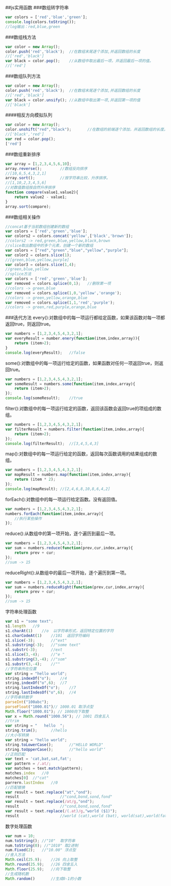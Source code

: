 ##js实用函数
###数组转字符串

```javascript
var colors = ['red','blue','green'];
console.log(colors.toString());
//log输出：red,blue,green
```

###数组栈方法

```javascript
var color = new Array();
color.push('red','black');	//在数组末尾逐个添加,并返回数组的长度
//['red','black']
var black = color.pop();	//从数组中取出最后一项，并返回最后一项的值。
//['red']
```

###数组队列方法

```javascript
var color = new Array();
color.push('red','black');	//在数组末尾逐个添加,并返回数组的长度
//['red','black']
var black = color.unsify();	//从数组中取出第一项,并返回第一项的值
//['black']
```

####相反方向模拟队列

```javascript
var color = new Array();
color.unshift("red","black");		//在数组的前端逐个添加，并返回数组的长度。
//['black','red']
var red = color.pop();
['red']
```

###数组重新排序

```javascript
var array = [1,2,3,4,5,6,10];
array.reverse();		//数组反向排序
//[10,6,5,4,3,2,1]
array.sort();			//按字符串比较，升序排序。
//[1,10,2,3,4,5,6]
//对数值数组按自然升序排序
function compare(value1,value2){
	return value2 - value1;
}
array.sort(compare);
```

###数组相关操作

```javascript
//concat基于当前数组创建新的数组
var colors = ['red','green','blue'];
var colors2 = colors.concat('yellow',['black','brown']);
//colors2 -> red,green,blue,yellow,black,brown
//slice取出数组中的多个元素，创建一个新的数组
var colors = ["red","green","blue","yellow","purple"];
var color2 = colors.slice(1);
//[green,blue,yellow,purple]
var color3 = colors.slice(1,4);
//green,blue,yellow
//splice方法
var colors = ['red','green','blue'];
var removed = colors.splice(0,1);	//删除第一项
//colors -> green,blue
var removed = colors.splice(1,0,'yellow','orange');
//colors -> green,yellow,orange,blue
var removed = colors.splice(1,1,'red','purple');
//colors -> green,red,purple,orange,blue
```

###迭代方法
every():对数组中的每一项运行都给定函数，如果该函数对每一项都返回true，则返回true。

```javascript
var numbers = [1,2,3,4,5,4,3,2,1];
var everyResult = number.enery(function(item,index,array)){
	return (item>2);
}
console.log(everyResult);	//false
```

some():对数组中的每一项运行给定的函数，如果函数对任何一项返回true，则返回true。

```javascript
var numbers = [1,2,3,4,5,4,3,2,1];
var someResult = numbers.some(function(item,index,array){
	return (item>2);
});
console.log(someResult);	//true
```

filter():对数组中的每一项运行给定的函数，返回该函数会返回true的项组成的数组。

```javascript
var numbers = [1,2,3,4,5,4,3,2,1];
var filterResult = numbers.filter(function(item,index,array){
	return (item>2);
});
console.log(filterResult);	//[3,4,5,4,3]
```

map():对数组中的每一项运行给定的函数，返回每次函数调用的结果组成的数组。

```javascript
var numbers = [1,2,3,4,5,4,3,2,1];
var mapResult = numbers.map(function(item,index,array){
	return (item * 2);
});
console.log(mapResult);	//[2,4,6,8,10,8,6,4,2]
```

forEach():对数组中的每一项运行给定函数。没有返回值。

```javascript
var numbers = [1,2,3,4,5,4,3,2,1];
numbers.forEach(function(item,index,array){
	//执行某些操作
});
```

reduce():从数组中的第一项开始，逐个遍历到最后一项。

```javascript
var numbers = [1,2,3,4,5,4,3,2,1];
var sum = numbers.reduce(function(prev,cur,index,array){
	return prev + cur;
});
//sum -> 15
```

reduceRight():从数组中的最后一项开始，逐个遍历到第一项。

```javascript
var numbers = [1,2,3,4,5,4,3,2,1];
var sum = numbers.reduceRight(function(prev,cur,index,array){
	return prev + cur;
});
//sum -> 15
```

字符串处理函数

```javascript
var s1 = "some text";
s1.length	//9
s1.charAt(1)	//o  以字符串形式，返回特定位置的字符
s1.charCodeAt(1)	//101  返回字符编码
s1.slice(-3);		//"ext"
sl.substring(-3);	//"some text"
sl.substr(-3);		//ext
s1.slice(3,-4);		//"e "
s1.substring(3,-4);	//"som"
s1.substr(3,-4);	//""
//字符串所在位置
var string = "hello world";
string.indexOf("o");	//4
string,indexOf("o",6);	//7
string.lastIndexOf("o");	//7
string.lastIndesOf("o",6);	//4
//字符串转数字
parseInt("100abc");
parseFloat("1000.01")// 1000.01 取浮点型
Math.floor("1000.01"); // 1000向下取整
var x = Math.round("1000.56"); // 1001 四舍五入
//trim
var string = "   hello  ";
string.trim();		//hello
//大小写转换
var string = "hello world";
string.toLowerCase();		//"HELLO WORLD"
string.toUpperCase();		//"hello world"‘
//正则匹配
var text = 'cat,bat,sat,fat';
var pattern = /.at/;
var matches = text.match(pattern);
matches.index	//0
matches[0]	//"cat"
parrern.lastIndex	//0
//匹配替换
var result = text.replace("at","ond");
result					//"cond,bond,sond,fond"
var result = text.replace(/at/g,"ond");
result					//"cond,bond,sond,fond"
var result = text.replace(/(.at)/g,"world ($1)");
result					//world (cat),world (bat), world(sat),world(fat)
```

数字处理函数

```javascript
var num = 10;
num.toString(); //"10"	取字符串
num.toString(0); //"1010" 取2进制
num.Fixed(2);	//"10.00" 浮点型
//舍入方法
Math.ceil(25.9);	//26 向上取整
Math.round(25.9);	//26 四舍五入
Math.floor(25.9);	//向下取整
//生成随机数
Math.random()		//生成0-1的小数
```
